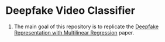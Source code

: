 # Deepfake Video Classifier

1. The main goal of this repository is to replicate the [Deepfake Representation with Multilinear Regression](https://arxiv.org/abs/2108.06702) paper.